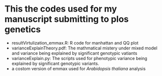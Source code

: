 # This the codes used for my manuscript submitting to plos genetics <br />
+ resultVirtulization_emmax.R: R code for manhattan and QQ plot <br />
+ varianceExplainTheory.pdf: The mathmatical mistery under mixed model and variance being explained by significant genotypic vatiants <br />
+ varianceExplain.py: The scripts used for phenotypic variance being explained by significant genotypic variants. <br /> 
+ a costom version of emmax used for <i>Arabidopsis thaliana</i> analysis

